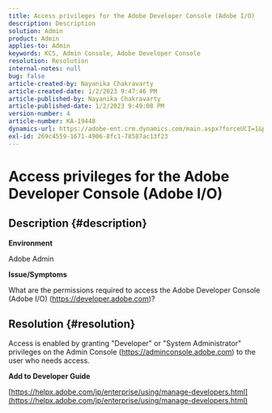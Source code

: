 ```yaml
---
title: Access privileges for the Adobe Developer Console (Adobe I/O)
description: Description
solution: Admin
product: Admin
applies-to: Admin
keywords: KCS, Admin Console, Adobe Developer Console
resolution: Resolution
internal-notes: null
bug: false
article-created-by: Nayanika Chakravarty
article-created-date: 1/2/2023 9:47:46 PM
article-published-by: Nayanika Chakravarty
article-published-date: 1/2/2023 9:49:08 PM
version-number: 4
article-number: KA-19448
dynamics-url: https://adobe-ent.crm.dynamics.com/main.aspx?forceUCI=1&pagetype=entityrecord&etn=knowledgearticle&id=99d6ec16-e78a-ed11-81ac-6045bd006c82
exl-id: 269c4559-1671-4906-8fc1-78587ac13f23
---
```

# Access privileges for the Adobe Developer Console (Adobe I/O)

## Description {#description}


<b>Environment</b>

Adobe Admin

<b>Issue/Symptoms</b>

What are the permissions required to access the Adobe Developer Console (Adobe I/O) (https://developer.adobe.com)?


## Resolution {#resolution}


Access is enabled by granting "Developer" or "System Administrator" privileges on the Admin Console (https://adminconsole.adobe.com) to the user who needs access.

<b>Add to Developer Guide</b>

[https://helpx.adobe.com/jp/enterprise/using/manage-developers.html](https://helpx.adobe.com/jp/enterprise/using/manage-developers.html)

